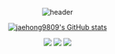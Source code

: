 <div align="center">
  
  ![header](https://capsule-render.vercel.app/api?type=soft&text=Hong%20Github&color=6DB33F&fontColor=ffffff)
</div>
<div align="center">
  
  [![jaehong9809's GitHub stats](https://github-readme-stats.vercel.app/api?username=jaehong9809&include_all_commits=true&hide_border=true&count_private=true&title_color=6DB33F)](https://github.com/jiholee0/github-readme-stats)
</div>
<p align="center">
  
<img src="https://img.shields.io/badge/Spring-6DB33F?style=plastic&logo=Spring&logoColor=white">
<img src="https://img.shields.io/badge/SpringBoot-6DB33F?style=plastic&logo=SpringBoot&logoColor=white">
<img src="https://img.shields.io/badge/Python-3776AB?style=plastic&logo=Python&logoColor=white">  

</p>

<!--
**jaehong9809/jaehong9809** is a ✨ _special_ ✨ repository because its `README.md` (this file) appears on your GitHub profile.
<a href="버튼을 눌렀을 때 이동할 링크" target="_blank"><img src="https://img.shields.io/badge/dsadsa-6DB33F?style=plastic&logo=appveyor&logo=로고&logoColor=6DB33F"/></a>
Here are some ideas to get you started:

- 🔭 I’m currently working on ...
- 🌱 I’m currently learning ...
- 👯 I’m looking to collaborate on ...
- 🤔 I’m looking for help with ...
- 💬 Ask me about ...
- 📫 How to reach me: ...
- 😄 Pronouns: ...
- ⚡ Fun fact: ...
-->

